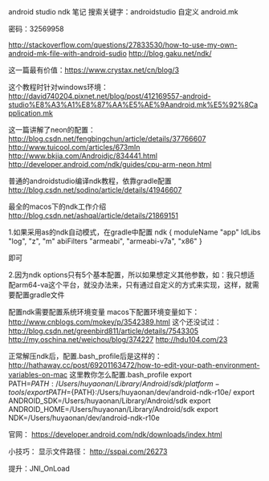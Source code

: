 android studio ndk 笔记
搜索关键字：androidstudio 自定义 android.mk

密码：32569958

http://stackoverflow.com/questions/27833530/how-to-use-my-own-android-mk-file-with-android-sudio
http://blog.gaku.net/ndk/

这一篇最有价值：https://www.crystax.net/cn/blog/3


这个教程时针对windows环境：
http://david740204.pixnet.net/blog/post/412169557-android-studio%E8%A3%A1%E8%87%AA%E5%AE%9Aandroid.mk%E5%92%8Capplication.mk

这一篇讲解了neon的配置：
http://blog.csdn.net/fengbingchun/article/details/37766607
http://www.tuicool.com/articles/673mIn
http://www.bkjia.com/Androidjc/834441.html
http://developer.android.com/ndk/guides/cpu-arm-neon.html

普通的androidstudio编译ndk教程，依靠gradle配置
http://blog.csdn.net/sodino/article/details/41946607

最全的macos下的ndk工作介绍
http://blog.csdn.net/ashqal/article/details/21869151


1.如果采用as的ndk自动模式，在gradle中配置
ndk {
            moduleName "app"
            ldLibs "log", "z", "m"
            abiFilters "armeabi", "armeabi-v7a", "x86"
        }

即可

2.因为ndk options只有5个基本配置，所以如果想定义其他参数，如：我只想适配arm64-va这个平台，就没办法来，只有通过自定义的方式来实现，这样，就需要配置gradle文件

配置ndk需要配置系统环境变量
macos下配置环境变量如下：
http://www.cnblogs.com/mokey/p/3542389.html
这个还没试过：
http://blog.csdn.net/greenbird811/article/details/7543305
http://my.oschina.net/weichou/blog/374227
http://hdu104.com/23

正常解压ndk后，配置.bash_profile后是这样的： 
http://hathaway.cc/post/69201163472/how-to-edit-your-path-environment-variables-on-mac 这里教你怎么配置.bash_profile
export PATH=${PATH}:/Users/huyaonan/Library/Android/sdk/platform-tools/
export PATH=${PATH}:/Users/huyaonan/dev/android-ndk-r10e/
export ANDROID_SDK=/Users/huyaonan/Library/Android/sdk
export ANDROID_HOME=/Users/huyaonan/Library/Android/sdk
export NDK=/Users/huyaonan/dev/android-ndk-r10e

官网：
https://developer.android.com/ndk/downloads/index.html

小技巧：
显示文件路径：
http://sspai.com/26273


提升：JNI_OnLoad